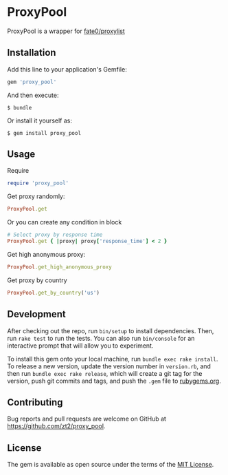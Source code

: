 # ProxyPool

ProxyPool is a wrapper for [fate0/proxylist](https://github.com/fate0/proxylist)

## Installation

Add this line to your application's Gemfile:

```ruby
gem 'proxy_pool'
```

And then execute:

    $ bundle

Or install it yourself as:

    $ gem install proxy_pool

## Usage

Require

```ruby
require 'proxy_pool'
```

Get proxy randomly:

```ruby
ProxyPool.get
```

Or you can create any condition in block

```ruby
# Select proxy by response time
ProxyPool.get { |proxy| proxy['response_time'] < 2 }
```

Get high anonymous proxy:

```ruby
ProxyPool.get_high_anonymous_proxy
```

Get proxy by country

```ruby
ProxyPool.get_by_country('us')
```

## Development

After checking out the repo, run `bin/setup` to install dependencies. Then, run `rake test` to run the tests. You can also run `bin/console` for an interactive prompt that will allow you to experiment.

To install this gem onto your local machine, run `bundle exec rake install`. To release a new version, update the version number in `version.rb`, and then run `bundle exec rake release`, which will create a git tag for the version, push git commits and tags, and push the `.gem` file to [rubygems.org](https://rubygems.org).

## Contributing

Bug reports and pull requests are welcome on GitHub at https://github.com/zt2/proxy_pool.

## License

The gem is available as open source under the terms of the [MIT License](https://opensource.org/licenses/MIT).
